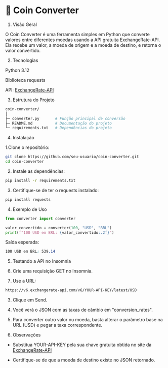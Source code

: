 # 📖 Coin Converter 
1. Visão Geral

O Coin Converter é uma ferramenta simples em Python que converte valores entre diferentes moedas usando a API gratuita ExchangeRate-API.
Ela recebe um valor, a moeda de origem e a moeda de destino, e retorna o valor convertido.

2. Tecnologias

Python 3.12

Biblioteca requests

API: [ExchangeRate-API](https://www.exchangerate-api.com/)


3. Estrutura do Projeto
```bash 
coin-converter/
│
├─ converter.py       # Função principal de conversão
├─ README.md          # Documentação do projeto
└─ requirements.txt   # Dependências do projeto
```
4. Instalação

1.Clone o repositório:
```bash
git clone https://github.com/seu-usuario/coin-converter.git
cd coin-converter
```
2. Instale as dependências:
``` bash
pip install -r requirements.txt
```
3. Certifique-se de ter o requests instalado:
``` bash
pip install requests
```
4. Exemplo de Uso
``` python
from converter import converter

valor_convertido = converter(100, "USD", "BRL")
print(f"100 USD em BRL: {valor_convertido:.2f}")
```
Saída esperada:
``` css
100 USD em BRL: 539.14
```

5. Testando a API no Insomnia

1. Crie uma requisição GET no Insomnia.

2. Use a URL:
``` bash
https://v6.exchangerate-api.com/v6/YOUR-API-KEY/latest/USD
```
3. Clique em Send.

4. Você verá o JSON com as taxas de câmbio em "conversion_rates".

5. Para converter outro valor ou moeda, basta alterar o parâmetro base na URL (USD) e pegar a taxa correspondente.

8. Observações
- Substitua YOUR-API-KEY pela sua chave gratuita obtida no site da [ExchangeRate-API](https://www.exchangerate-api.com/)

- Certifique-se de que a moeda de destino existe no JSON retornado.
